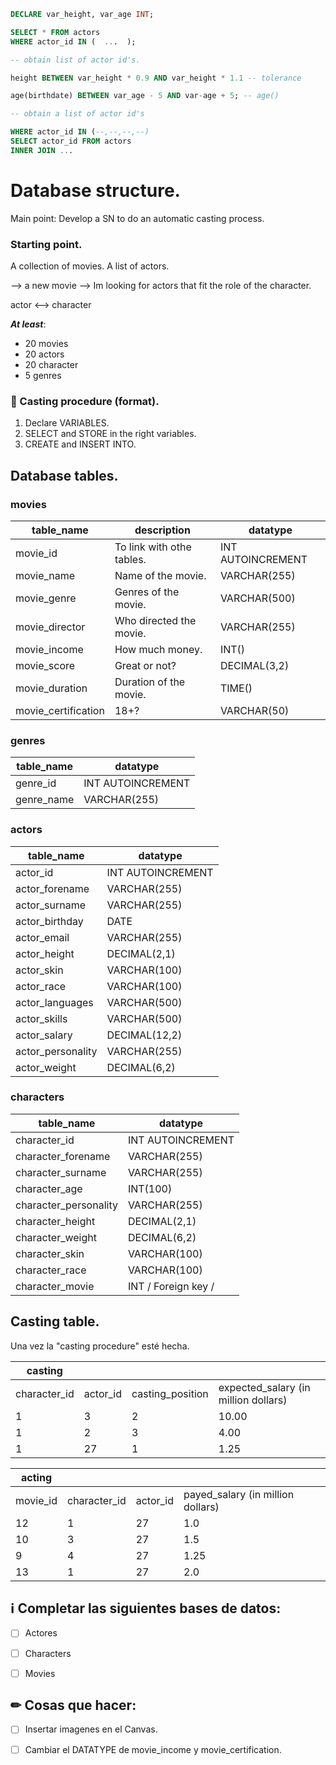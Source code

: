 ````sql
DECLARE var_height, var_age INT;

SELECT * FROM actors
WHERE actor_id IN (  ...  );

-- obtain list of actor id's.

height BETWEEN var_height * 0.9 AND var_height * 1.1 -- tolerance

age(birthdate) BETWEEN var_age - 5 AND var-age + 5; -- age()

-- obtain a list of actor id's

WHERE actor_id IN (--,--,--,--)
SELECT actor_id FROM actors
INNER JOIN ...

````


# Database structure.

Main point: Develop a SN to do an automatic casting process.

### Starting point.

A collection of movies.
A list of actors.

--> a new movie
--> Im looking for actors that fit the role of the character.

actor <--> character

***At least***:
- 20 movies
- 20 actors
- 20 character
- 5 genres

### 🎩 Casting procedure (format).

1. Declare VARIABLES.
2. SELECT and STORE in the right variables.
3. CREATE and INSERT INTO.

## Database tables.

### movies

| table_name          | description               | datatype          |
| ------------------- | ------------------------- | ----------------- |
| movie_id            | To link with othe tables. | INT AUTOINCREMENT |
| movie_name          | Name of the movie.        | VARCHAR(255)      |
| movie_genre         | Genres of the movie.      | VARCHAR(500)      |
| movie_director      | Who directed the movie.   | VARCHAR(255)      |
| movie_income        | How much money.           | INT()             |
| movie_score         | Great or not?             | DECIMAL(3,2)      |
| movie_duration      | Duration of the movie.    | TIME()            |
| movie_certification | 18+?                      | VARCHAR(50)       |

### genres

| table_name | datatype          |
| ---------- | ----------------- |
| genre_id   | INT AUTOINCREMENT |
| genre_name | VARCHAR(255)      |

### actors

| table_name        | datatype          |
| ----------------- | ----------------- |
| actor_id          | INT AUTOINCREMENT |
| actor_forename    | VARCHAR(255)      |
| actor_surname     | VARCHAR(255)      |
| actor_birthday    | DATE              |
| actor_email       | VARCHAR(255)      |
| actor_height      | DECIMAL(2,1)      |
| actor_skin        | VARCHAR(100)      |
| actor_race        | VARCHAR(100)      |
| actor_languages   | VARCHAR(500)      |
| actor_skills      | VARCHAR(500)      |
| actor_salary      | DECIMAL(12,2)     |
| actor_personality | VARCHAR(255)      |
| actor_weight      | DECIMAL(6,2)      |

### characters

| table_name            | datatype            |
| --------------------- | ------------------- |
| character_id          | INT AUTOINCREMENT   |
| character_forename    | VARCHAR(255)        |
| character_surname     | VARCHAR(255)        |
| character_age         | INT(100)            |
| character_personality | VARCHAR(255)        |
| character_height      | DECIMAL(2,1)        |
| character_weight      | DECIMAL(6,2)        |
| character_skin        | VARCHAR(100)        |
| character_race        | VARCHAR(100)        |
| character_movie       | INT / Foreign key / |


## Casting table.

Una vez la "casting procedure" esté hecha.

| casting      |          |                  |                                      |
| ------------ | -------- | ---------------- | ------------------------------------ |
| character_id | actor_id | casting_position | expected_salary (in million dollars) |
| 1            | 3        | 2                | 10.00                                |
| 1            | 2        | 3                | 4.00                                 |
| 1            | 27       | 1                | 1.25                                 |


| acting   |              |          |                                   |
| -------- | ------------ | -------- | --------------------------------- |
| movie_id | character_id | actor_id | payed_salary (in million dollars) |
| 12       | 1            | 27       | 1.0                               |
| 10       | 3            | 27       | 1.5                               |
| 9        | 4            | 27       | 1.25                              |
| 13       | 1            | 27       | 2.0                               |



## ℹ Completar las siguientes bases de datos:

- [ ] Actores
- [ ] Characters
- [ ] Movies



## ✏ Cosas que hacer:

- [ ] Insertar imagenes en el Canvas.
- [ ]  Cambiar el DATATYPE de movie_income y movie_certification.

